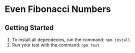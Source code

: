 # Even Fibonacci Numbers

## Getting Started
1. To install all dependecies, run the command: `npm install`
3. Run your test with the command: `npm test`
